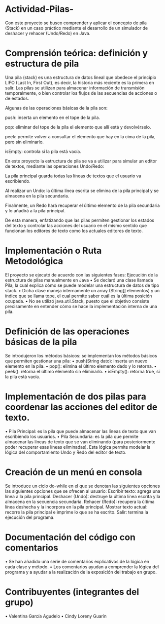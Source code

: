 # Actividad-Pilas-
Con este proyecto se busco comprender y aplicar el concepto de pila (Stack) en un caso práctico mediante el desarrollo de un simulador de deshacer y rehacer (Undo/Redo) en Java.


# Comprensión teórica: definición y estructura de pila

Una pila (stack) es una estructura de datos lineal que obedece el principio LIFO (Last In, First Out), es decir, la historia más reciente es la primera en salir.
Las pilas se utilizan para almacenar información de transmisión temporalmente, o bien controlar los flujos de las secuencias de acciones o de estados.

Algunas de las operaciones básicas de la pila son:

push: inserta un elemento en el tope de la pila.

pop: eliminar del tope de la pila el elemento que allí está y devolvérselo.

peek: permite volver a consultar el elemento que hay en la cima de la pila, pero sin eliminarlo.

isEmpty: controla si la pila está vacía.

En este proyecto la estructura de pila se va a utilizar para simular un editor de textos, mediante las operaciones Undo/Redo:

La pila principal guarda todas las líneas de textos que el usuario va escribiendo.

Al realizar un Undo: la última línea escrita se elimina de la pila principal y se almacena en la pila secundaria.

Finalmente, un Redo hará recuperar el último elemento de la pila secundaria y lo añadirá a la pila principal.

De esta manera, enfatizando que las pilas permiten gestionar los estados del texto y controlar las acciones del usuario en el mismo sentido que funcionan los editores de texto como los actuales editores de texto.


# Implementación o Ruta Metodológica

El proyecto se ejecutó de acuerdo con las siguientes fases: 
Ejecución de la estructura de pilas manualmente en Java 
•	Se declaró una clase llamada Pila, la cual explica cómo se puede modelar una estructura de datos de tipo stack.
•	Dicha clase maneja internamente un array (String[] elementos) y un índice que se llama tope, el cual permite saber cuál es la última posición ocupada.
•	No se utilizó java.util.Stack, puesto que el objetivo consiste precisamente en entender cómo se hace la implementación interna de una pila.


# Definición de las operaciones básicas de la pila

Se introdujeron los métodos básicos: se implementan los métodos básicos que permiten gestionar una pila:
•	push(String dato): inserta un nuevo elemento en la pila.
•	pop(): elimina el último elemento dado y lo retorna.
•	peek(): retorna el último elemento sin eliminarlo.
•	isEmpty(): retorna true, si la pila está vacía.


# Implementación de dos pilas para coordenar las acciones del editor de texto.

•	Pila Principal: es la pila que puede almacenar las líneas de texto que van escribiendo los usuarios. 
•	Pila Secundaria: es la pila que permite almacenar las líneas de texto que se van eliminando (para posteriormente poder recuperar esas líneas eliminadas).
Esta lógica permite modelar la lógica del comportamiento Undo y Redo del editor de texto.


# Creación de un menú en consola

Se introduce un ciclo do-while en el que se denotan las siguientes opciones las siguientes opciones que se ofrecen al usuario:
Escribir texto: agrega una línea a la pila principal.
Deshacer (Undo): destruye la última línea escrita y la almacena en la secuencia secundaria. 
Rehacer (Redo): recupera la última línea deshecha y la incorpora en la pila principal.
Mostrar texto actual: recorre la pila principal e imprime lo que se ha escrito. 
Salir: termina la ejecución del programa. 

# Documentación del código con comentarios

•	Se han añadido una serie de comentarios explicativos de la lógica en cada clase y método.
•	Los comentarios ayudan a comprender la lógica del programa y a ayudar a la realización de la exposición del trabajo en grupo.


# Contribuyentes (integrantes del grupo)

•	Valentina García Agudelo
•	Cindy Loreny Guarín 


